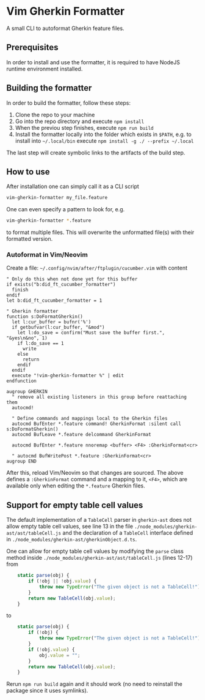# Vim Gherkin Formatter

A small CLI to autoformat Gherkin feature files.

## Prerequisites

In order to install and use the formatter, it is required to have NodeJS
runtime environment installed.

## Building the formatter

In order to build the formatter, follow these steps:

1. Clone the repo to your machine
2. Go into the repo directory and execute `npm install`
3. When the previou step finishes, execute `npm run build`
4. Install the formatter locally into the folder which exists in `$PATH`, e.g.
   to install into `~/.local/bin` execute `npm install -g ./ --prefix ~/.local`

The last step will create symbolic links to the artifacts of the build step.

## How to use

After installation one can simply call it as a CLI script

```sh
vim-gherkin-formatter my_file.feature
```

One can even specify a pattern to look for, e.g.

```sh
vim-gherkin-formatter *.feature
```

to format multiple files. This will overwrite the unformatted file(s) with
their formatted version.

### Autoformat in Vim/Neovim

Create a file: `~/.config/nvim/after/ftplugin/cucumber.vim` with content

```vim
" Only do this when not done yet for this buffer
if exists("b:did_ft_cucumber_formatter")
  finish
endif
let b:did_ft_cucumber_formatter = 1

" Gherkin formatter
function s:DoFormatGherkin()
  let l:cur_buffer = bufnr('%')
  if getbufvar(l:cur_buffer, "&mod")
    let l:do_save = confirm("Must save the buffer first.", "&yes\n&no", 1)
    if l:do_save == 1
      write
    else
      return
    endif
  endif
  execute "!vim-gherkin-formatter %" | edit
endfunction

augroup GHERKIN
  " remove all existing listeners in this group before reattaching them
  autocmd!

  " Define commands and mappings local to the Gherkin files
  autocmd BufEnter *.feature command! GherkinFormat :silent call s:DoFormatGherkin()
  autocmd BufLeave *.feature delcommand GherkinFormat

  autocmd BufEnter *.feature nnoremap <buffer> <F4> :GherkinFormat<cr>

  " autocmd BufWritePost *.feature :GherkinFormat<cr>
augroup END
```

After this, reload Vim/Neovim so that changes are sourced. The above defines a
`:GherkinFormat` command and a mapping to it, `<F4>`, which are available only
when editing the `*.feature` Gherkin files.

## Support for empty table cell values

The default implementation of a `TableCell` parser in `gherkin-ast` does not
allow empty table cell values, see line 13 in the file
`./node_modules/gherkin-ast/ast/tableCell.js` and the declaration of a
`TableCell` interface defined in `./node_modules/gherkin-ast/gherkinObject.d.ts`.

One can allow for empty table cell values by modifying the `parse` class method
inside `./node_modules/gherkin-ast/ast/tableCell.js` (lines 12-17) from

```js
    static parse(obj) {
        if (!obj || !obj.value) {
            throw new TypeError("The given object is not a TableCell!");
        }
        return new TableCell(obj.value);
    }
```

to

```js
    static parse(obj) {
        if (!obj) {
            throw new TypeError("The given object is not a TableCell!");
        }
        if (!obj.value) {
            obj.value = "";
        }
        return new TableCell(obj.value);
    }
```

Rerun `npm run build` again and it should work (no need to reinstall the package
since it uses symlinks).

